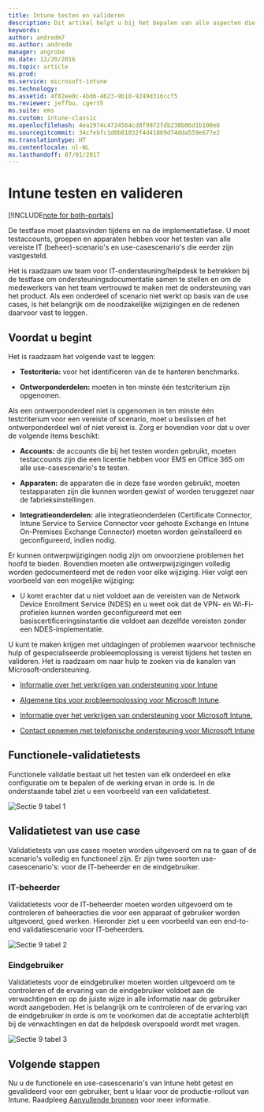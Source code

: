 ```yaml
---
title: Intune testen en valideren
description: Dit artikel helpt u bij het bepalen van alle aspecten die moeten worden overwogen bij het testen en valideren van een cloudoplossing met Intune in uw omgeving.
keywords: 
author: andredm7
ms.author: andredm
manager: angrobe
ms.date: 12/20/2016
ms.topic: article
ms.prod: 
ms.service: microsoft-intune
ms.technology: 
ms.assetid: 4f82ee0c-4bd6-4623-9b10-9249d316ccf5
ms.reviewer: jeffbu, cgerth
ms.suite: ems
ms.custom: intune-classic
ms.openlocfilehash: 4ea2974c4724564cd8f9972fdb238b06d1b100e6
ms.sourcegitcommit: 34cfebfc1d8b81032f4d41869d74dda559e677e2
ms.translationtype: HT
ms.contentlocale: nl-NL
ms.lasthandoff: 07/01/2017
---
```

# <a name="intune-testing-and-validation"></a>Intune testen en valideren

[!INCLUDE[note for both-portals](./includes/note-for-both-portals.md)]

De testfase moet plaatsvinden tijdens en na de implementatiefase. U moet testaccounts, groepen en apparaten hebben voor het testen van alle vereiste IT (beheer)-scenario's en use-casescenario's die eerder zijn vastgesteld.

Het is raadzaam uw team voor IT-ondersteuning/helpdesk te betrekken bij de testfase om ondersteuningsdocumentatie samen te stellen en om de medewerkers van het team vertrouwd te maken met de ondersteuning van het product. Als een onderdeel of scenario niet werkt op basis van de use cases, is het belangrijk om de noodzakelijke wijzigingen en de redenen daarvoor vast te leggen.

## <a name="before-you-begin"></a>Voordat u begint

Het is raadzaam het volgende vast te leggen:

-   **Testcriteria:** voor het identificeren van de te hanteren benchmarks.

-   **Ontwerponderdelen:** moeten in ten minste één testcriterium zijn opgenomen.

Als een ontwerponderdeel niet is opgenomen in ten minste één testcriterium voor een vereiste of scenario, moet u beslissen of het ontwerponderdeel wel of niet vereist is. Zorg er bovendien voor dat u over de volgende items beschikt:

-   **Accounts:** de accounts die bij het testen worden gebruikt, moeten testaccounts zijn die een licentie hebben voor EMS en Office 365 om alle use-casescenario's te testen.

-   **Apparaten:** de apparaten die in deze fase worden gebruikt, moeten testapparaten zijn die kunnen worden gewist of worden teruggezet naar de fabrieksinstellingen.

-   **Integratieonderdelen:** alle integratieonderdelen (Certificate Connector, Intune Service to Service Connector voor gehoste Exchange en Intune On-Premises Exchange Connector) moeten worden geïnstalleerd en geconfigureerd, indien nodig.

Er kunnen ontwerpwijzigingen nodig zijn om onvoorziene problemen het hoofd te bieden. Bovendien moeten alle ontwerpwijzigingen volledig worden gedocumenteerd met de reden voor elke wijziging. Hier volgt een voorbeeld van een mogelijke wijziging:

-   U komt erachter dat u niet voldoet aan de vereisten van de Network Device Enrollment Service (NDES) en u weet ook dat de VPN- en Wi-Fi-profielen kunnen worden geconfigureerd met een basiscertificeringsinstantie die voldoet aan dezelfde vereisten zonder een NDES-implementatie.

U kunt te maken krijgen met uitdagingen of problemen waarvoor technische hulp of gespecialiseerde probleemoplossing is vereist tijdens het testen en valideren. Het is raadzaam om naar hulp te zoeken via de kanalen van Microsoft-ondersteuning.

-   [Informatie over het verkrijgen van ondersteuning voor Intune](/intune-classic/troubleshoot/how-to-get-support-for-microsoft-intune)

-   [Algemene tips voor probleemoplossing voor Microsoft Intune](/intune-classic/troubleshoot/general-troubleshooting-tips-for-microsoft-intune).

-   [Informatie over het verkrijgen van ondersteuning voor Microsoft Intune.](/intune-classic/troubleshoot/how-to-get-support-for-microsoft-intune)

-   [Contact opnemen met telefonische ondersteuning voor Microsoft Intune](/intune-classic/troubleshoot/contact-assisted-phone-support-for-microsoft-intune)

## <a name="functional-validation-testing"></a>Functionele-validatietests

Functionele validatie bestaat uit het testen van elk onderdeel en elke configuratie om te bepalen of de werking ervan in orde is. In de onderstaande tabel ziet u een voorbeeld van een validatietest.

![Sectie 9 tabel 1](./media/section-9-image-1-table.PNG)

## <a name="use-case-validation-testing"></a>Validatietest van use case

Validatietests van use cases moeten worden uitgevoerd om na te gaan of de scenario's volledig en functioneel zijn. Er zijn twee soorten use-casescenario's: voor de IT-beheerder en de eindgebruiker.

### <a name="it-admin"></a>IT-beheerder

Validatietests voor de IT-beheerder moeten worden uitgevoerd om te controleren of beheeracties die voor een apparaat of gebruiker worden uitgevoerd, goed werken. Hieronder ziet u een voorbeeld van een end-to-end validatiescenario voor IT-beheerders.

![Sectie 9 tabel 2](./media/section-9-image-2-table.PNG)

### <a name="end-user"></a>Eindgebruiker

Validatietests voor de eindgebruiker moeten worden uitgevoerd om te controleren of de ervaring van de eindgebruiker voldoet aan de verwachtingen en op de juiste wijze in alle informatie naar de gebruiker wordt aangeboden. Het is belangrijk om te controleren of de ervaring van de eindgebruiker in orde is om te voorkomen dat de acceptatie achterblijft bij de verwachtingen en dat de helpdesk overspoeld wordt met vragen.

![Sectie 9 tabel 3](./media/section-9-image-3-table.PNG)

## <a name="next-steps"></a>Volgende stappen

Nu u de functionele en use-casescenario's van Intune hebt getest en gevalideerd voor een gebruiker, bent u klaar voor de productie-rollout van Intune. Raadpleeg [Aanvullende bronnen](planning-guide-resources.md) voor meer informatie.
